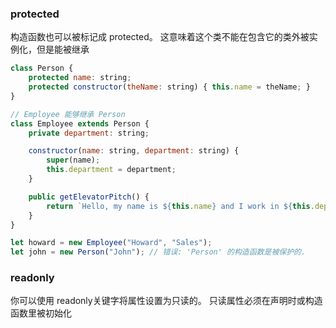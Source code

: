 ### protected

构造函数也可以被标记成 protected。 这意味着这个类不能在包含它的类外被实例化，但是能被继承

```javascript
class Person {
    protected name: string;
    protected constructor(theName: string) { this.name = theName; }
}

// Employee 能够继承 Person
class Employee extends Person {
    private department: string;

    constructor(name: string, department: string) {
        super(name);
        this.department = department;
    }

    public getElevatorPitch() {
        return `Hello, my name is ${this.name} and I work in ${this.department}.`;
    }
}

let howard = new Employee("Howard", "Sales");
let john = new Person("John"); // 错误: 'Person' 的构造函数是被保护的.
```

### readonly

你可以使用 readonly关键字将属性设置为只读的。 只读属性必须在声明时或构造函数里被初始化
